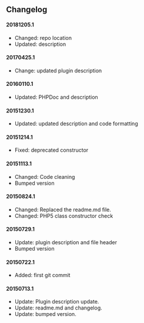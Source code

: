 ## Changelog

#### 20181205.1
* Changed: repo location
* Updated: description

#### 20170425.1
* Change: updated plugin description

#### 20160110.1
* Updated: PHPDoc and description

#### 20151230.1
* Updated: updated description and code formatting
 
#### 20151214.1
* Fixed: deprecated constructor 

#### 20151113.1
* Changed: Code cleaning
* Bumped version

#### 20150824.1
* Changed: Replaced the readme.md file.
* Changed: PHP5 class constructor check

#### 20150729.1
* Update: plugin description and file header
* Bumped version

#### 20150722.1
* Added: first git commit

#### 20150713.1
* Update: Plugin description update.
* Update: readme.md and changelog.
* Update: bumped version.
 